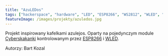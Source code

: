 ```yaml
---
title: "AzuLEDos"
tags: ["hackerspace", "hardware", "LED", "ESP8266", "WS2812", "WLED", "grafika", "sztuka"]
featureImage: /images/projekty/azuledos.jpg
---
```


Projekt inspirowany kafelkami azulejos. Oparty na pojedynczym module [Cyberskakanki](/tags/cyberskakanka/) kontrolowanym przez [ESP8266](/tags/ESP8266) i [WLED](/tags/WLED).

Autorzy: Bart Kozal